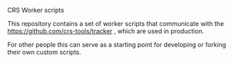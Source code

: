 CRS Worker scripts

This repository contains a set of worker scripts that communicate with the 
https://github.com/crs-tools/tracker , which are used in production.

For other people this can serve as a starting point for developing or forking their own custom scripts.
